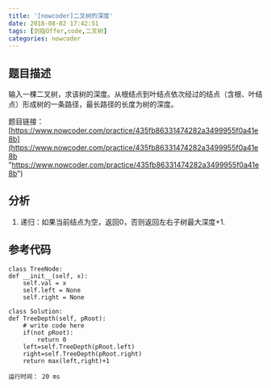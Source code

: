 ```yaml
---
title: '[nowcoder]二叉树的深度'
date: 2018-08-02 17:42:51
tags: [剑指Offer,code,二叉树]
categories: nowcoder
---
```


## 题目描述

输入一棵二叉树，求该树的深度。从根结点到叶结点依次经过的结点（含根、叶结点）形成树的一条路径，最长路径的长度为树的深度。

题目链接： [https://www.nowcoder.com/practice/435fb86331474282a3499955f0a41e8b](https://www.nowcoder.com/practice/435fb86331474282a3499955f0a41e8b "https://www.nowcoder.com/practice/435fb86331474282a3499955f0a41e8b")

<!-- more -->

## 分析

1. 递归：如果当前结点为空，返回0，否则返回左右子树最大深度+1.

## 参考代码

	class TreeNode:
    def __init__(self, x):
        self.val = x
        self.left = None
        self.right = None
	
	class Solution:
    def TreeDepth(self, pRoot):
        # write code here
        if(not pRoot):
            return 0
        left=self.TreeDepth(pRoot.left)
        right=self.TreeDepth(pRoot.right)
        return max(left,right)+1

	运行时间： 20 ms
